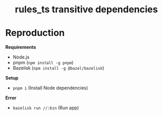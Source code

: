 <div align="center">
  <h1>rules_ts transitive dependencies</h1>
</div>

# Reproduction

**Requirements**

- Node.js
- pnpm (`npm install -g pnpm`)
- Bazelisk (`npm install -g @bazel/bazelisk`)

**Setup**

- `pnpm i` (Install Node dependencies)

**Error**

- `bazelisk run //:bin` (Run app)

